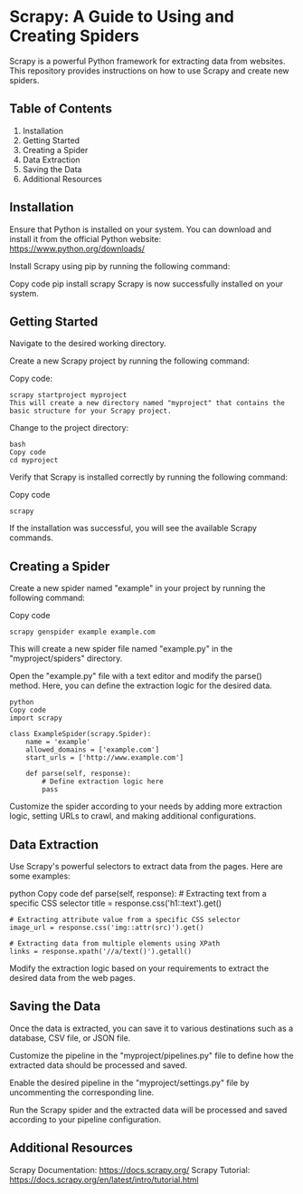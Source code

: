 # Scrapy: A Guide to Using and Creating Spiders
Scrapy is a powerful Python framework for extracting data from websites. This repository provides instructions on how to use Scrapy and create new spiders.

## Table of Contents
1. Installation
2. Getting Started
3. Creating a Spider
4. Data Extraction
5. Saving the Data
6. Additional Resources


## Installation
Ensure that Python is installed on your system. You can download and install it from the official Python website: https://www.python.org/downloads/

Install Scrapy using pip by running the following command:

Copy code
pip install scrapy
Scrapy is now successfully installed on your system.

## Getting Started
Navigate to the desired working directory.

Create a new Scrapy project by running the following command:

Copy code:
```
scrapy startproject myproject
This will create a new directory named "myproject" that contains the basic structure for your Scrapy project.
```
Change to the project directory:
```
bash
Copy code
cd myproject
```
Verify that Scrapy is installed correctly by running the following command:

Copy code
```
scrapy
```
If the installation was successful, you will see the available Scrapy commands.

## Creating a Spider
Create a new spider named "example" in your project by running the following command:

Copy code
```
scrapy genspider example example.com
```
This will create a new spider file named "example.py" in the "myproject/spiders" directory.

Open the "example.py" file with a text editor and modify the parse() method. Here, you can define the extraction logic for the desired data.
```
python
Copy code
import scrapy

class ExampleSpider(scrapy.Spider):
    name = 'example'
    allowed_domains = ['example.com']
    start_urls = ['http://www.example.com']

    def parse(self, response):
        # Define extraction logic here
        pass
   ```     
Customize the spider according to your needs by adding more extraction logic, setting URLs to crawl, and making additional configurations.

## Data Extraction
Use Scrapy's powerful selectors to extract data from the pages. Here are some examples:

python
Copy code
def parse(self, response):
    # Extracting text from a specific CSS selector
    title = response.css('h1::text').get()

    # Extracting attribute value from a specific CSS selector
    image_url = response.css('img::attr(src)').get()

    # Extracting data from multiple elements using XPath
    links = response.xpath('//a/text()').getall()
Modify the extraction logic based on your requirements to extract the desired data from the web pages.

## Saving the Data
Once the data is extracted, you can save it to various destinations such as a database, CSV file, or JSON file.

Customize the pipeline in the "myproject/pipelines.py" file to define how the extracted data should be processed and saved.

Enable the desired pipeline in the "myproject/settings.py" file by uncommenting the corresponding line.

Run the Scrapy spider and the extracted data will be processed and saved according to your pipeline configuration.

## Additional Resources
Scrapy Documentation: https://docs.scrapy.org/
Scrapy Tutorial: https://docs.scrapy.org/en/latest/intro/tutorial.html